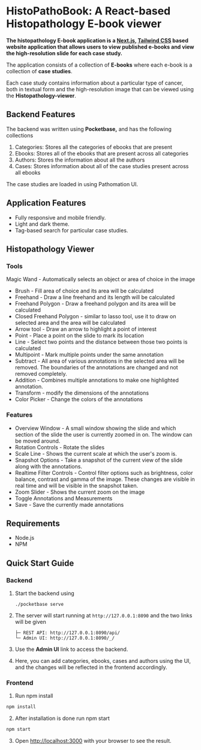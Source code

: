 # HistoPathoBook: A React-based Histopathology E-book viewer

**The histopathology E-book application is a [Next.js](https://nextjs.org/), [Tailwind CSS](https://tailwindcss.com/) based website application that allows users to view published e-books and view the high-resolution slide for each case study.**

The application consists of a collection of **E-books** where each e-book is a collection of **case studies**.

Each case study contains information about a particular type of cancer, both in textual form and the high-resolution image that can be viewed using the **Histopathology-viewer**.

## Backend Features

The backend was written using **Pocketbase,** and has the following collections

1. Categories: Stores all the categories of ebooks that are present
2. Ebooks: Stores all of the ebooks that are present across all categories
3. Authors: Stores the information about all the authors
4. Cases: Stores information about all of the case studies present across all ebooks

The case studies are loaded in using Pathomation UI. 

## Application Features

- Fully responsive and mobile friendly.
- Light and dark theme.
- Tag-based search for particular case studies.

## Histopathology Viewer

### Tools

Magic Wand - Automatically selects an object or area of choice in the image

- Brush - Fill area of choice and its area will be calculated
- Freehand - Draw a line freehand and its length will be calculated
- Freehand Polygon - Draw a freehand polygon and its area will be calculated
- Closed Freehand Polygon - similar to lasso tool, use it to draw on selected area and the area will be calculated
- Arrow tool - Draw an arrow to highlight a point of interest
- Point - Place a point on the slide to mark its location
- Line - Select two points and the distance between those two points is calculated
- Multipoint - Mark multiple points under the same annotation
- Subtract - All area of various annotations in the selected area will be removed. The boundaries of the annotations are changed and not removed completely.
- Addition - Combines multiple annotations to make one highlighted annotation.
- Transform - modify the dimensions of the annotations
- Color Picker - Change the colors of the annotations

### Features

- Overview Window - A small window showing the slide and which section of the slide the user is currently zoomed in on. The window can be moved around.
- Rotation Controls - Rotate the slides
- Scale Line - Shows the current scale at which the user's zoom is.
- Snapshot Options - Take a snapshot of the current view of the slide along with the annotations.
- Realtime Filter Controls - Control filter options such as brightness, color balance, contrast and gamma of the image. These changes are visible in real time and will be visible in the snapshot taken.
- Zoom Slider - Shows the current zoom on the image
- Toggle Annotations and Measurements
- Save - Save the currently made annotations

## Requirements

- Node.js
- NPM

## Quick Start Guide

### Backend

1. Start the backend using

   ```
   ./pocketbase serve
   ```
2. The server will start running at `http://127.0.0.1:8090` and the two links will be given

   ```
   ├─ REST API: http://127.0.0.1:8090/api/
   └─ Admin UI: http://127.0.0.1:8090/_/
   ```
3. Use the **Admin UI** link to access the backend.
4. Here, you can add categories, ebooks, cases and authors using the UI, and the changes will be reflected in the frontend accordingly.

### Frontend

1. Run npm install

```bash
npm install
```

2. After installation is done run npm start

```bash
npm start
```

3. Open [http://localhost:3000](http://localhost:3000) with your browser to see the result.
